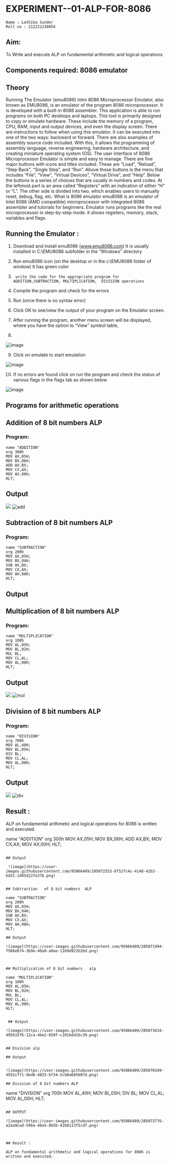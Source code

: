 # EXPERIMENT--01-ALP-FOR-8086
```
Name : Lathika Sunder
Roll no : 212221230054
```








## Aim: 
To Write and execute ALP on fundamental arithmetic and logical operations
## Components required: 8086  emulator 
## Theory 
Running The Emulator (emu8086) Intro 8086 Microprocessor Emulator, also known as EMU8086, is an emulator of the program 8086 microprocessor. It is developed with a built-in 8086 assembler. This application is able to run programs on both PC desktops and laptops. This tool is primarily designed to copy or emulate hardware. These include the memory of a program, CPU, RAM, input and output devices, and even the display screen. There are instructions to follow when using this emulator. It can be executed into one of the two ways: backward or forward. There are also examples of assembly source code included. With this, it allows the programming of assembly language, reverse engineering, hardware architecture, and creating miniature operating system (OS). The user interface of 8086 Microprocessor Emulator is simple and easy to manage. There are five major buttons with icons and titles included. These are “Load”, “Reload”, “Step Back”, “Single Step”, and “Run”. Above those buttons is the menu that includes “File”, “View”, “Virtual Devices”, “Virtual Drive”, and “Help”. Below the buttons is a series of choices that are usually in numbers and codes. At the leftmost part is an area called “Registers” with an indication of either “H” or “L”. The other side is divided into two, which enables users to manually reset, debug, flag, etc. What is 8086 emulator emu8086 is an emulator of Intel 8086 (AMD compatible) microprocessor with integrated 8086 assembler and tutorials for beginners. Emulator runs programs like the real microprocessor in step-by-step mode. it shows registers, memory, stack, variables and flags.


 ## Running the Emulator :
1.	Download and install emu8086 (www.emu8086.com) It is usually installed in C:\EMU8086 subfolder in the “Windows” directory
2.	  Run  emu8086 icon (on the desktop or in the c:\EMU8086 folder of window) It has green color 
 
 
3.		write the code for the appropriate program for ADDITION,SUBTRACTION, MULTIPLICATION,  DIVISION operations 

4.	 Compile the program and check for the errors 
5.	Run (once there is no syntax error) 

6.	Click OK to see/view the output of your program on the Emulator screen. 


7.	After running the program, another menu screen will be displayed, where you have the option to “View” symbol table,
8.	 


![image](https://user-images.githubusercontent.com/36288975/189273263-d65baae9-4b8f-4723-afb3-c0ffa4052b04.png)











9.	Click on emulate to start emulation 








![image](https://user-images.githubusercontent.com/36288975/189273273-9bb36ec1-e2e8-4892-8d35-37707332bfdc.png)








10.	If no errors are found click on run the program and check the status of various flags in the flags tab as shown below 






![image](https://user-images.githubusercontent.com/36288975/189273277-113a2a33-4a40-4ff8-95a5-ecd3a1f504fe.png)







## Programs for arithmetic  operations

## Addition of 8 bit numbers ALP 
### Program:
```
name "ADDITION"
org 300h
MOV AX,05H;
MOV BX,06H;
ADD AX,BX;
MOV CX,AX;
MOV AX,00H;
HLT;
```
## Output  
![](add.png)
![add](https://user-images.githubusercontent.com/95066409/205074469-7c2048be-af7a-4771-9278-fdb29b27f0da.png)

## Subtraction of 8 bit numbers  ALP 
### Program:
```
name "SUBTRACTION"
org 200h
MOV AX,05H;
MOV BX,04H;
SUB AX,BX;
MOV CX,AX;
MOV AH,00H;
HLT;
```
## Output  




## Multiplication of 8 bit numbers ALP 
### Program:
```
name "MULTIPLICATION"
org 100h
MOV AL,05H;
MOV BL,02H;
MUL BL;
MOV CL,AL;
MOV AL,00H;
HLT;
```
 ## Output  
![](mul.png)
![mul](https://user-images.githubusercontent.com/95066409/205074789-0fed806f-997d-443c-ae92-057f1ac697fd.png)

## Division of 8 bit numbers ALP
### Program:
```
name "DIVISION"
org 700h
MOV AL,40H;
MOV BL,05H;
DIV BL;
MOV CL,AL;
MOV AL,00H;
HLT;
```
## Output  
![](div.png)
![div](https://user-images.githubusercontent.com/95066409/205075010-e762731c-694b-4c59-be56-4d4bd5b97771.png)



## Result :
 ALP on fundamental arithmetic and logical operations for 8086 is written and executed.

name "ADDITION"
org 300h
MOV AX,05H;
MOV BX,06H;
ADD AX,BX;
MOV CX,AX;
MOV AX,00H;
HLT;
```

## Output  
 
 ![image](https://user-images.githubusercontent.com/95066409/205072553-9752fc4c-4140-42b3-bd31-1d95d22fe37b.png)


## Subtraction   of 8 bit numbers  ALP 

name "SUBTRACTION"
org 200h
MOV AX,05H;
MOV BX,04H;
SUB AX,BX;
MOV CX,AX;
MOV AH,00H;
HLT;
 
## Output

![image](https://user-images.githubusercontent.com/95066409/205071994-f566e674-3b9e-40a8-a0ae-11b9d922b2bd.png)



## Multiplication of 8 bit numbers   alp 

name "MULTIPLICATION"
org 100h
MOV AL,05H;
MOV BL,02H;
MUL BL;
MOV CL,AL;
MOV AL,00H;
HLT;


 ## Output  

![image](https://user-images.githubusercontent.com/95066409/205073634-495615f6-12ca-4be2-859f-c201bdd16c39.png)


## Division alp 

## Output  


![image](https://user-images.githubusercontent.com/95066409/205070349-4932cff1-9ed6-4825-bf34-5cb0a685607d.png)

## Division of 8 bit numbers ALP

```
name "DIVISION"
org 700h
MOV AL,40H;
MOV BL,05H;
DIV BL;
MOV CL,AL;
MOV AL,00H;
HLT;
```

## OUTPUT

![image](https://user-images.githubusercontent.com/95066409/205073776-a2aa9cad-59be-48a5-8b5b-42b8113f5cd7.png)



## Result :

ALP on fundamental arithmetic and logical operations for 8086 is written and executed.





